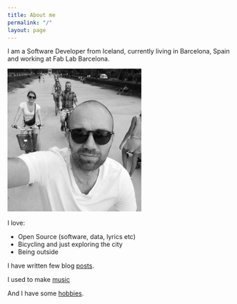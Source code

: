 ```yaml
---
title: About me
permalink: "/"
layout: page
---
```


I am a Software Developer from Iceland, currently living in Barcelona, Spain and working at Fab Lab Barcelona.

<img src="/assets/selfie_bike_bw.jpg" class="img-fluid" width="300"/>

I love:
* Open Source (software, data, lyrics etc)
* Bicycling and just exploring the city
* Being outside

I have written few blog [posts](/posts).

I used to make [music](/music)

And I have some [hobbies](/hobby).
